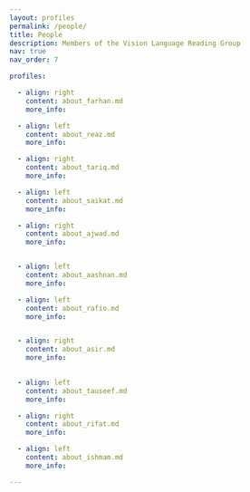 ```yaml
---
layout: profiles
permalink: /people/
title: People
description: Members of the Vision Language Reading Group
nav: true
nav_order: 7

profiles:

  - align: right
    content: about_farhan.md
    more_info: 

  - align: left
    content: about_reaz.md
    more_info: 

  - align: right
    content: about_tariq.md
    more_info: 

  - align: left
    content: about_saikat.md
    more_info: 

  - align: right
    content: about_ajwad.md
    more_info: 


  - align: left
    content: about_aashnan.md
    more_info: 

  - align: left
    content: about_rafio.md
    more_info: 


  - align: right
    content: about_asir.md
    more_info: 

  
  - align: left
    content: about_tauseef.md
    more_info: 

  - align: right
    content: about_rifat.md
    more_info: 

  - align: left
    content: about_ishmam.md
    more_info: 

---
```


